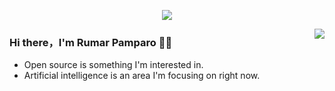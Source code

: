 <p align="center">
  <img alig src="https://github.com/CODEX-17/CODEX-17/blob/main/Rumar%20C.%20Pamparo.gif" />
</p>

<img align="right" src="https://github-readme-stats.vercel.app/api?username=SuperSupeng&show_icons=true&icon_color=CE1D2D&text_color=718096&bg_color=00000000&hide_title=true&hide_border=true" />

### Hi there，I'm Rumar Pamparo 🙋‍♂️

- Open source is something I'm interested in.
- Artificial intelligence is an area I'm focusing on right now.
